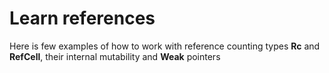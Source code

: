 # Learn references

Here is few examples of how to work with reference counting types **Rc** and **RefCell**, their internal mutability and **Weak** pointers
